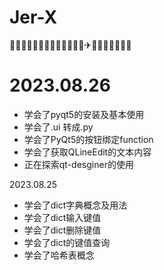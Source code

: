 # Jer-X
🍗🍔🍟🍠🍓🤣🤪😍🤩💯✅🍕🥳✈🌭😆😃🥓🧂🍿🥂

# 2023.08.26
- 学会了pyqt5的安装及基本使用
- 学会了.ui 转成.py
- 学会了PyQt5的按钮绑定function
- 学会了获取QLineEdit的文本内容
- 正在探索qt-desginer的使用

2023.08.25
- 学会了dict字典概念及用法
- 学会了dict输入键值
- 学会了dict删除键值
- 学会了dict的键值查询
- 学会了哈希表概念
